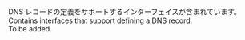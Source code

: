 <Namespace Name="Microsoft.Azure.Management.Dns.Fluent.DnsRecordSet.Definition">
  <Docs>
    <summary><span data-ttu-id="b8fa0-101">DNS レコードの定義をサポートするインターフェイスが含まれています。</span><span class="sxs-lookup"><span data-stu-id="b8fa0-101">Contains interfaces that support defining a DNS record.</span></span></summary> 
    <remarks>To be added.</remarks>
  </Docs>
</Namespace>
